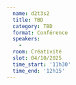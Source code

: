 ```yaml
---
  name: d2t3s2
  title: TBD
  category: TBD
  format: Conférence
  speakers: 
    - 
  room: Créativité
  slot: 04/10/2025
  time_start: '11h30'
  time_end: '12h15'
---
```

